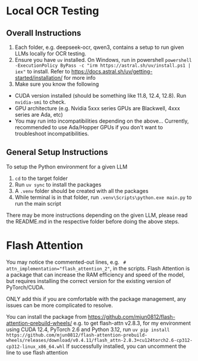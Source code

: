 # Local OCR Testing

## Overall Instructions

1. Each folder, e.g. deepseek-ocr, qwen3, contains a setup to run given LLMs locally for OCR testing.
2. Ensure you have `uv` installed. On Windows, run in powershell `powershell -ExecutionPolicy ByPass -c "irm https://astral.sh/uv/install.ps1 | iex"` to install. Refer to https://docs.astral.sh/uv/getting-started/installation/ for more info
3. Make sure you know the following
- CUDA version installed (should be something like 11.8, 12.4, 12.8). Run `nvidia-smi` to check.
- GPU architecture (e.g. Nvidia 5xxx series GPUs are Blackwell, 4xxx series are Ada, etc)
- You may run into incompatibilities depending on the above... Currently, recommended to use Ada/Hopper GPUs if you don't want to troubleshoot incompatibilities.

## General Setup Instructions

To setup the Python environment for a given LLM
1. `cd` to the target folder
2. Run `uv sync` to install the packages
3. A `.venv` folder should be created with all the packages
4. While terminal is in that folder, run `.venv\Scripts\python.exe main.py` to run the main script

There may be more instructions depending on the given LLM, please read the README.md in the respective folder before doing the above steps.

# Flash Attention

You may notice the commented-out lines, e.g. ` # attn_implementation="flash_attention_2"`, in the scripts.
Flash Attention is a package that can increase the RAM efficiency and speed of the model, but requires installing the correct version for the existing version of PyTorch/CUDA.

ONLY add this if you are comfortable with the package management, any issues can be more complicated to resolve.

You can install the package from https://github.com/mjun0812/flash-attention-prebuild-wheels/
e.g. to get flash-attn v2.8.3, for my environment using CUDA 12.4, PyTorch 2.6 and Python 3.12, run `uv pip install https://github.com/mjun0812/flash-attention-prebuild-wheels/releases/download/v0.4.11/flash_attn-2.8.3+cu124torch2.6-cp312-cp312-linux_x86_64.whl`
If successfully installed, you can uncomment the line to use flash attention
